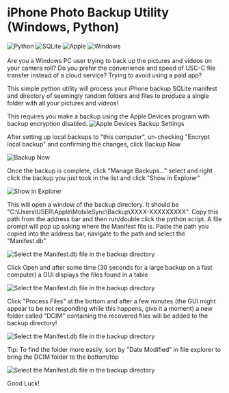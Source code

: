 # iPhone Photo Backup Utility (Windows, Python)
![Python](https://img.shields.io/badge/Language-Python-blue) ![SQLite](https://img.shields.io/badge/Database-SQLite-blue) ![Apple](https://img.shields.io/badge/Apple-%23000000.svg?style=for-the-badge&logo=apple&logoColor=white) ![Windows](https://img.shields.io/badge/Windows-0078D6?style=for-the-badge&logo=windows&logoColor=white) <br><br>
Are you a Windows PC user trying to back up the pictures and videos on your camera roll? Do you prefer the convenience and speed of USC-C file transfer instead of a cloud service? Trying to avoid using a paid app?


This simple python utility will process your iPhone backup SQLite manifest and directory of seemingly random folders and files to produce a single folder with all your pictures and videos!


This requires you make a backup using the Apple Devices program with backup encryption disabled.
<img src="https://github.com/kruftindustries/iPhone-Backup-Photos/assets/22876292/72caa58b-17ff-4807-a2b2-4ab54f9cf480" alt="Apple Devices Backup Settings">

After setting up local backups to "this computer", un-checking "Encrypt local backup" and confirming the changes, click Backup Now

<img src="https://github.com/kruftindustries/iPhone-Backup-Photos/assets/22876292/eaf49786-64c2-4159-8c2c-8ffb6e1035a2" alt="Backup Now">

Once the backup is complete, click "Manage Backups..." select and right click the backup you just took in the list and click "Show in Explorer"

<img src="https://github.com/kruftindustries/iPhone-Backup-Photos/assets/22876292/cc9ef64c-932a-4edb-af83-ec1815ff2d5c" alt="Show in Explorer">

This will open a window of the backup directory. It should be "C:\Users\USER\Apple\MobileSync\Backup\XXXX-XXXXXXXXX".
Copy this path from the address bar and then run/double click the python script. 
A file prompt will pop up asking where the Manifest file is. Paste the path you copied into the address bar, navigate to the path and select the "Manifest.db"

<img src="https://github.com/kruftindustries/iPhone-Backup-Photos/assets/22876292/0d5d001e-afd6-47f9-a8df-8c96c51150c5" alt="Select the Manifest.db file in the backup directory">

Click Open and after some time (30 seconds for a large backup on a fast computer) a GUI displays the files found in a table

<img src="https://github.com/kruftindustries/iPhone-Backup-Photos/assets/22876292/a1ecab05-ee3d-498b-8a85-850826151a98" alt="Select the Manifest.db file in the backup directory">

Click "Process Files" at the bottom and after a few minutes (the GUI might appear to be not responding while this happens, give it a moment) a new folder called "DCIM" containing the recovered files will be added to the backup directory!

<img src="https://github.com/kruftindustries/iPhone-Backup-Photos/assets/22876292/8ad5ba68-f193-43e0-8e8e-afdb2c291cff" alt="Select the Manifest.db file in the backup directory">

Tip: To find the folder more easily, sort by "Date Modified" in file explorer to bring the DCIM folder to the bottom/top

<img src="https://github.com/kruftindustries/iPhone-Backup-Photos/assets/22876292/dde23c7e-b757-4c50-8023-7b2dfc2819ff" alt="Select the Manifest.db file in the backup directory">


Good Luck!
